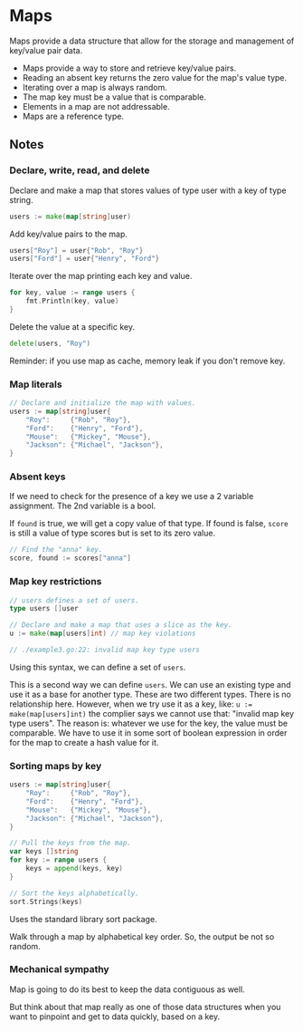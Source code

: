 # Maps

Maps provide a data structure that allow for the storage and management of key/value pair data.

- Maps provide a way to store and retrieve key/value pairs.
- Reading an absent key returns the zero value for the map's value type.
- Iterating over a map is always random.
- The map key must be a value that is comparable.
- Elements in a map are not addressable.
- Maps are a reference type.

## Notes

### Declare, write, read, and delete

Declare and make a map that stores values of type user with a key of type string.

```go
users := make(map[string]user)
```

Add key/value pairs to the map.

```go
users["Roy"] = user{"Rob", "Roy"}
users["Ford"] = user{"Henry", "Ford"}
```

Iterate over the map printing each key and value.

```go
for key, value := range users {
    fmt.Println(key, value)
}
```

Delete the value at a specific key.

```go
delete(users, "Roy")
```

Reminder: if you use map as cache, memory leak if you don't remove key.

### Map literals

```go
// Declare and initialize the map with values.
users := map[string]user{
    "Roy":     {"Rob", "Roy"},
    "Ford":    {"Henry", "Ford"},
    "Mouse":   {"Mickey", "Mouse"},
    "Jackson": {"Michael", "Jackson"},
}
```

### Absent keys

If we need to check for the presence of a key we use a 2 variable assignment.
The 2nd variable is a bool.

If `found` is true, we will get a copy value of that type.
If found is false, `score` is still a value of type scores but is set to its
zero value.

```go
// Find the "anna" key.
score, found := scores["anna"]
```

### Map key restrictions

```go
// users defines a set of users.
type users []user

// Declare and make a map that uses a slice as the key.
u := make(map[users]int) // map key violations

// ./example3.go:22: invalid map key type users
```

Using this syntax, we can define a set of `users`.

This is a second way we can define `users`. We can use an existing type and use
it as a base for another type. These are two different types. There is no
relationship here. However, when we try use it as a key, like:
`u := make(map[users]int)` the complier says we cannot use that:
"invalid map key type users". The reason is: whatever we use for the key, the
value must be comparable. We have to use it in some sort of boolean expression
in order for the map to create a hash value for it.

### Sorting maps by key

```go
users := map[string]user{
    "Roy":     {"Rob", "Roy"},
    "Ford":    {"Henry", "Ford"},
    "Mouse":   {"Mickey", "Mouse"},
    "Jackson": {"Michael", "Jackson"},
}

// Pull the keys from the map.
var keys []string
for key := range users {
    keys = append(keys, key)
}

// Sort the keys alphabetically.
sort.Strings(keys)
```

Uses the standard library sort package.

Walk through a map by alphabetical key order. So, the output be not so random.

### Mechanical sympathy

Map is going to do its best to keep the data contiguous as well.

But think about that map really as one of those data structures when you want to
pinpoint and get to data quickly, based on a key.
